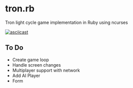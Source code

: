 # tron.rb

Tron light cycle game implementation in Ruby using ncurses

[![asciicast](https://asciinema.org/a/c2n5fg94nvoyung6r5pnvp9mh.png)](https://asciinema.org/a/c2n5fg94nvoyung6r5pnvp9mh)


## To Do
  - Create game loop
  - Handle screen changes
  - Multiplayer support with network
  - Add AI Player
  - Form

